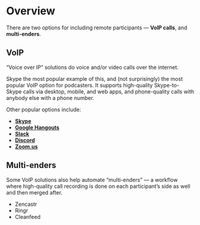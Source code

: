 # Overview

There are two options for including remote participants — **VoIP calls**, and **multi-enders**.

## VoIP

“Voice over IP” solutions do voice and/or video calls over the internet.

Skype the most popular example of this, and (not surprisingly) the most popular VoIP option for podcasters. It supports high-quality Skype-to-Skype calls via desktop, mobile, and web apps, and phone-quality calls with anybody else with a phone number.

Other popular options include:

* **[Skype](http://skype.com/)**
* **[Google Hangouts](https://hangouts.google.com/)**
* **[Slack](https://slack.com/)**
* **[Discord](https://discordapp.com/)**
* **[Zoom.us](https://zoom.us/)**

## Multi-enders

Some VoIP solutions also help automate “multi-enders” — a workflow where high-quality call recording is done on each participant’s side as well and then merged after.

* Zencastr
* Ringr
* Cleanfeed
